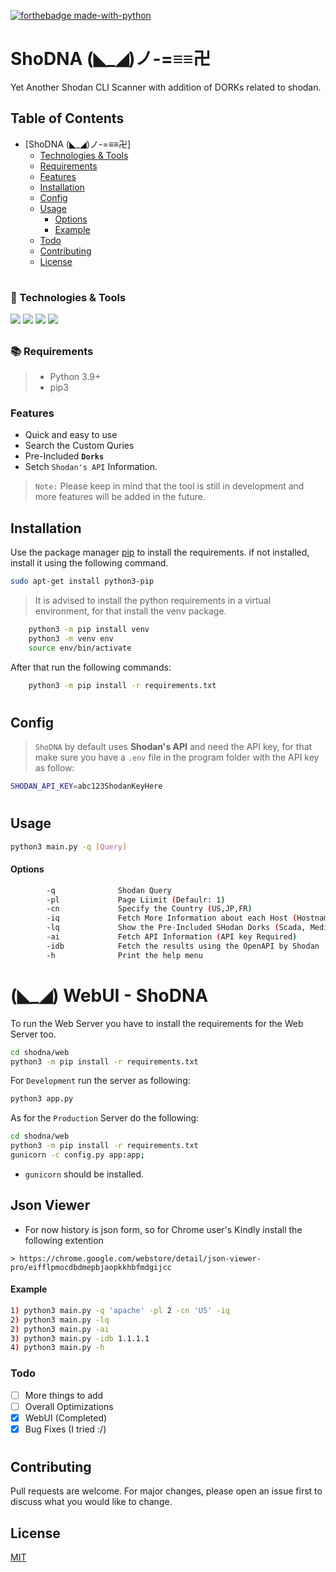 [![forthebadge made-with-python](https://ForTheBadge.com/images/badges/made-with-python.svg)](https://www.python.org/)



##
# ShoDNA (◣_◢)ノ-=≡≡卍
Yet Another Shodan CLI Scanner with addition of DORKs related to shodan.

## Table of Contents
- [ShoDNA (◣_◢)ノ-=≡≡卍]
    - [Technologies & Tools](#technologies--tools)
    - [Requirements](#requirements)
    - [Features](#features)
    - [Installation](#installation)
    - [Config](#config)
    - [Usage](#usage)
        - [Options](#options)
        - [Example](#example)
    - [Todo](#todo)
    - [Contributing](#contributing)
    - [License](#license)

#

### 🔧 Technologies & Tools

![](https://img.shields.io/badge/OS-Linux-informational?style=flat-square&logo=ubuntu&logoColor=white&color=5194f0&bgcolor=110d17)
![](https://img.shields.io/badge/Editor-VS_Code-informational?style=flat-square&logo=visual-studio&logoColor=white&color=5194f0)
![](https://img.shields.io/badge/Language-python-informational?style=flat-square&logo=python&logoColor=white&color=5194f0&bgcolor=110d17)
![](https://img.shields.io/badge/Python_Version-3.10-informational?style=flat-square&logo=python&logoColor=white&color=5194f0&bgcolor=110d17)

##

### 📚 Requirements
> - Python 3.9+
> - pip3

### Features
- Quick and easy to use
- Search the Custom Quries
- Pre-Included **`Dorks`**
- Setch `Shodan's API` Information.

> `Note:` Please keep in mind that the tool is still in development and more features will be added in the future.


## Installation

Use the package manager [pip](https://pip.pypa.io/en/stable/) to install the requirements.
if not installed, install it using the following command.
```bash
sudo apt-get install python3-pip
```

> It is advised to install the python requirements in a virtual environment, for that install the venv package.

```bash
    python3 -m pip install venv
    python3 -m venv env
    source env/bin/activate
```

After that run the following commands:
```bash
    python3 -m pip install -r requirements.txt
```
#

## Config
> `ShoDNA` by default uses **Shodan's API** and need the API key, for that make sure you have a `.env` file in the program folder with the API key as follow:
```bash
SHODAN_API_KEY=abc123ShodanKeyHere
```
#

## Usage

```bash
python3 main.py -q [Query]
```

#### Options

```bash
        -q              Shodan Query
        -pl             Page Liimit (Defaulr: 1)
        -cn             Specify the Country (US,JP,FR)
        -iq             Fetch More Information about each Host (Hostname, Ports etc)
        -lq             Show the Pre-Included SHodan Dorks (Scada, Medical etc)
        -ai             Fetch API Information (API key Required)
        -idb            Fetch the results using the OpenAPI by Shodan
        -h              Print the help menu
```

##

# (◣_◢) WebUI - ShoDNA

To run the Web Server you have to install the requirements for the Web Server too.

```bash
cd shodna/web
python3 -m pip install -r requirements.txt
```

For `Development` run the server as following:

```bash
python3 app.py
```

As for the `Production` Server do the following:

```bash
cd shodna/web
python3 -m pip install -r requirements.txt
gunicorn -c config.py app:app;
```
+ `gunicorn` should be installed.

##

## Json Viewer
- For now history is json form, so for Chrome user's Kindly install the following extention

```console
> https://chrome.google.com/webstore/detail/json-viewer-pro/eifflpmocdbdmepbjaopkkhbfmdgijcc
```

#### Example
```bash
1) python3 main.py -q 'apache' -pl 2 -cn 'US' -iq
2) python3 main.py -lq
2) python3 main.py -ai
3) python3 main.py -idb 1.1.1.1
4) python3 main.py -h
```


### Todo
- [ ] More things to add
- [ ] Overall Optimizations
- [X] WebUI (Completed)
- [X] Bug Fixes (I tried :/)

#

## Contributing
Pull requests are welcome. For major changes, please open an issue first to discuss what you would like to change.

## License
[MIT](https://choosealicense.com/licenses/mit/)